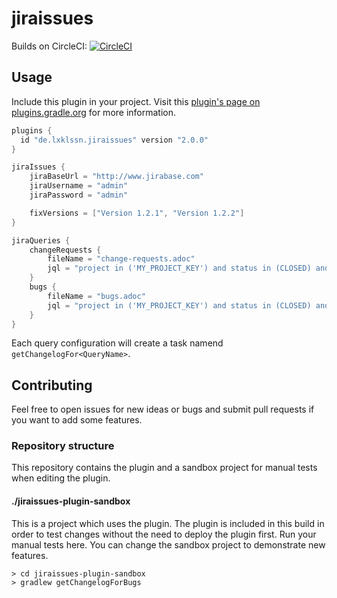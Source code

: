 # jiraissues

Builds on CircleCI: 
[![CircleCI](https://circleci.com/gh/lxklssn/jiraissues/tree/master.svg?style=svg)](https://circleci.com/gh/lxklssn/jiraissues/tree/master)

## Usage

Include this plugin in your project. Visit this 
[plugin's page on plugins.gradle.org](https://plugins.gradle.org/plugin/de.lxklssn.jiraissues) 
for more information. 

```gradle
plugins {
  id "de.lxklssn.jiraissues" version "2.0.0"
}

jiraIssues {
    jiraBaseUrl = "http://www.jirabase.com"
    jiraUsername = "admin"
    jiraPassword = "admin"

    fixVersions = ["Version 1.2.1", "Version 1.2.2"]
}

jiraQueries {
    changeRequests {
        fileName = "change-requests.adoc"
        jql = "project in ('MY_PROJECT_KEY') and status in (CLOSED) and type = ChangeRequest"
    }
    bugs {
        fileName = "bugs.adoc"
        jql = "project in ('MY_PROJECT_KEY') and status in (CLOSED) and type = Bug"
    }
}
```

Each query configuration will create a task namend `getChangelogFor<QueryName>`.

## Contributing

Feel free to open issues for new ideas or bugs and submit pull requests if you want to add some features.

### Repository structure

This repository contains the plugin and a sandbox project for manual tests when editing the plugin.

#### ./jiraissues-plugin-sandbox

This is a project which uses the plugin. The plugin is included in this build in order to test changes without the need to deploy the plugin first.
Run your manual tests here. You can change the sandbox project to demonstrate new features.

```
> cd jiraissues-plugin-sandbox
> gradlew getChangelogForBugs
```